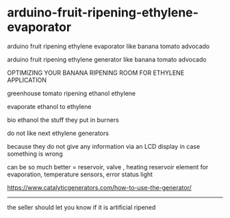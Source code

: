 # arduino-fruit-ripening-ethylene-evaporator
arduino fruit ripening ethylene evaporator like banana tomato advocado

arduino fruit ripening ethylene generator like banana tomato advocado

OPTIMIZING YOUR BANANA RIPENING ROOM FOR ETHYLENE APPLICATION

greenhouse tomato ripening ethanol ethylene

evaporate ethanol to ethylene

bio ethanol the stuff they put in burners

do not like next ethylene generators

because they do not give any information via an LCD display in case something is wrong

can be so much better = reservoir, valve , heating reservoir element for evaporation, temperature sensors, error status light

https://www.catalyticgenerators.com/how-to-use-the-generator/


----

the seller should let you know if it is artificial ripened
